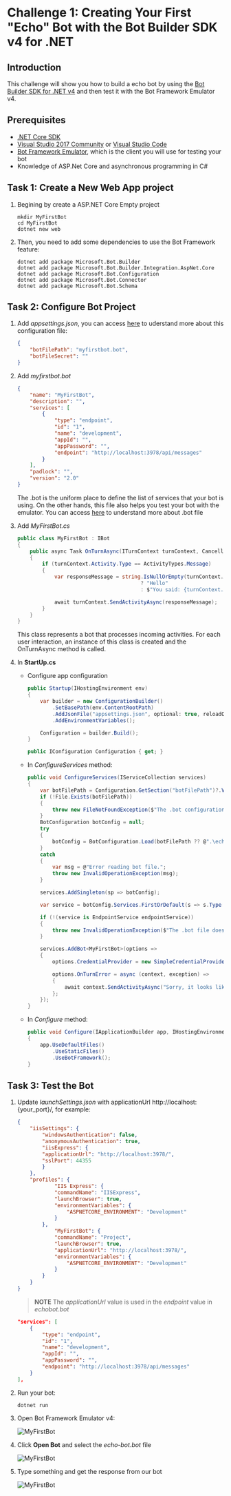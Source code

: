 # Challenge 1: Creating Your First "Echo" Bot with the Bot Builder SDK v4 for .NET

## Introduction

This challenge will show you how to build a echo bot by using the [Bot Builder SDK for .NET v4](https://github.com/Microsoft/BotBuilder) and then test it with the Bot Framework Emulator v4.

## Prerequisites

* [.NET Core SDK](https://dotnet.microsoft.com/download)
* [Visual Studio 2017 Community](https://www.visualstudio.com/downloads) or [Visual Studio Code](https://code.visualstudio.com/download)
* [Bot Framework Emulator](https://github.com/Microsoft/BotFramework-Emulator/wiki/Getting-Started), which is the client you will use for testing your bot
* Knowledge of ASP.Net Core and asynchronous programming in C#

## Task 1: Create a New Web App project

1. Begining by create a ASP.NET Core Empty project
     ```console
    mkdir MyFirstBot
    cd MyFirstBot
    dotnet new web
    ```

2. Then, you need to add some dependencies to use the Bot Framework feature:
   ```console
   dotnet add package Microsoft.Bot.Builder
   dotnet add package Microsoft.Bot.Builder.Integration.AspNet.Core
   dotnet add package Microsoft.Bot.Configuration
   dotnet add package Microsoft.Bot.Connector
   dotnet add package Microsoft.Bot.Schema
   ```

## Task 2: Configure Bot Project

1. Add *appsettings.json*, you can access [here](https://docs.microsoft.com/en-us/aspnet/core/fundamentals/configuration) to uderstand more about this configuration file:
    ```json
    {
        "botFilePath": "myfirstbot.bot",
        "botFileSecret": ""
    }
    ```
2. Add *myfirstbot.bot*
    ```json
    {
        "name": "MyFirstBot",
        "description": "",
        "services": [
            {
                "type": "endpoint",
                "id": "1",
                "name": "development",
                "appId": "",
                "appPassword": "",
                "endpoint": "http://localhost:3978/api/messages"
            }
        ],
        "padlock": "",
        "version": "2.0"
    }
    ```
    The .bot is the uniform place to define the list of services that your bot is using. On the other hands, this file also helps you test your bot with the emulator. You can access [here](https://docs.microsoft.com/en-us/azure/bot-service/bot-file-basics) to understand more about .bot file
3. Add *MyFirstBot.cs*
    ```csharp
    public class MyFirstBot : IBot
    {
        public async Task OnTurnAsync(ITurnContext turnContext, CancellationToken cancellationToken = default(CancellationToken))
        {
            if (turnContext.Activity.Type == ActivityTypes.Message) 
            {
                var responseMessage = string.IsNullOrEmpty(turnContext.Activity.Text) 
                                            ? "Hello" 
                                            : $"You said: {turnContext.Activity.Text}";

                await turnContext.SendActivityAsync(responseMessage);
            }
        }
    }
    ```
   This class represents a bot that processes incoming activities. For each user interaction, an instance of this class is created and the OnTurnAsync method is called.

4. In **StartUp.cs**
   * Configure app configuration
        ``` csharp
        public Startup(IHostingEnvironment env)
        {
            var builder = new ConfigurationBuilder()
                .SetBasePath(env.ContentRootPath)
                .AddJsonFile("appsettings.json", optional: true, reloadOnChange: true)
                .AddEnvironmentVariables();

            Configuration = builder.Build();
        }

        public IConfiguration Configuration { get; }
        ```    
    * In *ConfigureServices* method:
        ```csharp
        public void ConfigureServices(IServiceCollection services)
        {
            var botFilePath = Configuration.GetSection("botFilePath")?.Value;
            if (!File.Exists(botFilePath))
            {
                throw new FileNotFoundException($"The .bot configuration file was not found. botFilePath: {botFilePath}");
            }
            BotConfiguration botConfig = null;
            try
            {
                botConfig = BotConfiguration.Load(botFilePath ?? @".\echo-with-counter.bot", string.Empty);
            }
            catch
            {
                var msg = @"Error reading bot file.";
                throw new InvalidOperationException(msg);
            }

            services.AddSingleton(sp => botConfig);

            var service = botConfig.Services.FirstOrDefault(s => s.Type == "endpoint" && s.Name == "development");

            if (!(service is EndpointService endpointService))
            {
                throw new InvalidOperationException($"The .bot file does not contain an endpoint with name development.");
            }

            services.AddBot<MyFirstBot>(options =>
            {
                options.CredentialProvider = new SimpleCredentialProvider(endpointService.AppId, endpointService.AppPassword);

                options.OnTurnError = async (context, exception) =>
                {
                    await context.SendActivityAsync("Sorry, it looks like something went wrong.");
                };
            });
        }
        ```
    * In *Configure* method:
        ```csharp
        public void Configure(IApplicationBuilder app, IHostingEnvironment env)
        {
            app.UseDefaultFiles()
                .UseStaticFiles()
                .UseBotFramework();
        }
        ```

## Task 3: Test the Bot

1. Update *launchSettings.json* with applicationUrl http://localhost:{your_port}/, for example:
    ```json
    {
        "iisSettings": {
            "windowsAuthentication": false, 
            "anonymousAuthentication": true, 
            "iisExpress": {
            "applicationUrl": "http://localhost:3978/",
            "sslPort": 44355
            }
        },
        "profiles": {
                "IIS Express": {
                "commandName": "IISExpress",
                "launchBrowser": true,
                "environmentVariables": {
                    "ASPNETCORE_ENVIRONMENT": "Development"
                }
            },
                "MyFirstBot": {
                "commandName": "Project",
                "launchBrowser": true,
                "applicationUrl": "http://localhost:3978/",
                "environmentVariables": {
                    "ASPNETCORE_ENVIRONMENT": "Development"
                }
            }
        }
    }
    ```

    > **NOTE**
    The *applicationUrl* value is used in the *endpoint* value in *echobot.bot*
    ```json
    "services": [
        {
            "type": "endpoint",
            "id": "1",
            "name": "development",
            "appId": "",
            "appPassword": "",
            "endpoint": "http://localhost:3978/api/messages"
        }
    ],
    ```
2. Run your bot:
    ```consolem
    dotnet run
    ```

3. Open Bot Framework Emulator v4:  
    
   ![MyFirstBot](./assets/images/bot-emulator.png)

4. Click **Open Bot** and select the *echo-bot.bot* file
   
   ![MyFirstBot](./assets/images/bot-emulator-live-chat.png)

5. Type something and get the response from our bot
   
   ![MyFirstBot](./assets/images/bot-emulator-challenge1-test.png)